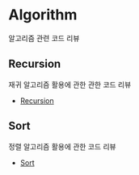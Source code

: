 # Algorithm

알고리즘 관련 코드 리뷰

## Recursion

재귀 알고리즘 활용에 관한 관한 코드 리뷰

- [Recursion](Recursion/README.md)

## Sort

정렬 알고리즘 활용에 관한 코드 리뷰

- [Sort](Sort/README.md)